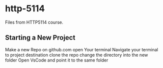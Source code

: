 # http-5114
Files from HTTP5114 course.

## Starting a New Project

Make a new Repo on github.com
open Your terminal
Navigate your terminal to project destination
clone the repo
change the directory into the new folder
Open VsCode and point it to the same folder
